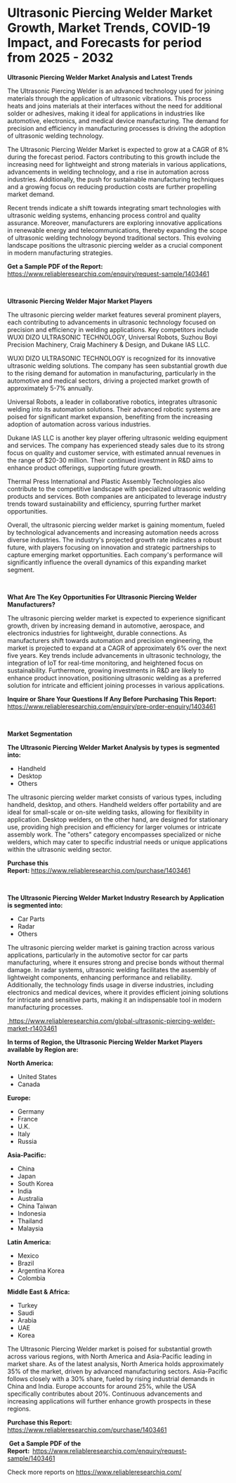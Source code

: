 <p><h1>Ultrasonic Piercing Welder Market Growth, Market Trends, COVID-19 Impact, and Forecasts for period from 2025 - 2032</h1></p><p><strong>Ultrasonic Piercing Welder Market Analysis and Latest Trends</strong></p>
<p><p>The Ultrasonic Piercing Welder is an advanced technology used for joining materials through the application of ultrasonic vibrations. This process heats and joins materials at their interfaces without the need for additional solder or adhesives, making it ideal for applications in industries like automotive, electronics, and medical device manufacturing. The demand for precision and efficiency in manufacturing processes is driving the adoption of ultrasonic welding technology.</p><p>The Ultrasonic Piercing Welder Market is expected to grow at a CAGR of 8% during the forecast period. Factors contributing to this growth include the increasing need for lightweight and strong materials in various applications, advancements in welding technology, and a rise in automation across industries. Additionally, the push for sustainable manufacturing techniques and a growing focus on reducing production costs are further propelling market demand.</p><p>Recent trends indicate a shift towards integrating smart technologies with ultrasonic welding systems, enhancing process control and quality assurance. Moreover, manufacturers are exploring innovative applications in renewable energy and telecommunications, thereby expanding the scope of ultrasonic welding technology beyond traditional sectors. This evolving landscape positions the ultrasonic piercing welder as a crucial component in modern manufacturing strategies.</p></p>
<p><strong>Get a Sample PDF of the Report:&nbsp;</strong> <a href="https://www.reliableresearchiq.com/enquiry/request-sample/1403461?utm_campaign=104&utm_medium=2&utm_source=Github&utm_content=ia&utm_term=13012025&utm_id=ultrasonic-piercing-welder">https://www.reliableresearchiq.com/enquiry/request-sample/1403461</a></p>
<p>&nbsp;</p>
<p><strong>Ultrasonic Piercing Welder Major Market Players</strong></p>
<p><p>The ultrasonic piercing welder market features several prominent players, each contributing to advancements in ultrasonic technology focused on precision and efficiency in welding applications. Key competitors include WUXI DIZO ULTRASONIC TECHNOLOGY, Universal Robots, Suzhou Boyi Precision Machinery, Craig Machinery & Design, and Dukane IAS LLC.</p><p>WUXI DIZO ULTRASONIC TECHNOLOGY is recognized for its innovative ultrasonic welding solutions. The company has seen substantial growth due to the rising demand for automation in manufacturing, particularly in the automotive and medical sectors, driving a projected market growth of approximately 5-7% annually.</p><p>Universal Robots, a leader in collaborative robotics, integrates ultrasonic welding into its automation solutions. Their advanced robotic systems are poised for significant market expansion, benefiting from the increasing adoption of automation across various industries. </p><p>Dukane IAS LLC is another key player offering ultrasonic welding equipment and services. The company has experienced steady sales due to its strong focus on quality and customer service, with estimated annual revenues in the range of $20-30 million. Their continued investment in R&D aims to enhance product offerings, supporting future growth.</p><p>Thermal Press International and Plastic Assembly Technologies also contribute to the competitive landscape with specialized ultrasonic welding products and services. Both companies are anticipated to leverage industry trends toward sustainability and efficiency, spurring further market opportunities.</p><p>Overall, the ultrasonic piercing welder market is gaining momentum, fueled by technological advancements and increasing automation needs across diverse industries. The industry's projected growth rate indicates a robust future, with players focusing on innovation and strategic partnerships to capture emerging market opportunities. Each company's performance will significantly influence the overall dynamics of this expanding market segment.</p></p>
<p>&nbsp;</p>
<p><strong>What Are The Key Opportunities For Ultrasonic Piercing Welder Manufacturers?</strong></p>
<p><p>The ultrasonic piercing welder market is expected to experience significant growth, driven by increasing demand in automotive, aerospace, and electronics industries for lightweight, durable connections. As manufacturers shift towards automation and precision engineering, the market is projected to expand at a CAGR of approximately 6% over the next five years. Key trends include advancements in ultrasonic technology, the integration of IoT for real-time monitoring, and heightened focus on sustainability. Furthermore, growing investments in R&D are likely to enhance product innovation, positioning ultrasonic welding as a preferred solution for intricate and efficient joining processes in various applications.</p></p>
<p><strong>Inquire or Share Your Questions If Any Before Purchasing This Report:</strong> <a href="https://www.reliableresearchiq.com/enquiry/pre-order-enquiry/1403461?utm_campaign=104&utm_medium=2&utm_source=Github&utm_content=ia&utm_term=13012025&utm_id=ultrasonic-piercing-welder">https://www.reliableresearchiq.com/enquiry/pre-order-enquiry/1403461</a></p>
<p>&nbsp;</p>
<p><strong>Market Segmentation</strong></p>
<p><strong>The Ultrasonic Piercing Welder Market Analysis by types is segmented into:</strong></p>
<p><ul><li>Handheld</li><li>Desktop</li><li>Others</li></ul></p>
<p><p>The ultrasonic piercing welder market consists of various types, including handheld, desktop, and others. Handheld welders offer portability and are ideal for small-scale or on-site welding tasks, allowing for flexibility in application. Desktop welders, on the other hand, are designed for stationary use, providing high precision and efficiency for larger volumes or intricate assembly work. The "others" category encompasses specialized or niche welders, which may cater to specific industrial needs or unique applications within the ultrasonic welding sector.</p></p>
<p><strong>Purchase this Report:&nbsp;</strong><a href="https://www.reliableresearchiq.com/purchase/1403461?utm_campaign=104&utm_medium=2&utm_source=Github&utm_content=ia&utm_term=13012025&utm_id=ultrasonic-piercing-welder">https://www.reliableresearchiq.com/purchase/1403461</a></p>
<p>&nbsp;</p>
<p><strong>The Ultrasonic Piercing Welder Market Industry Research by Application is segmented into:</strong></p>
<p><ul><li>Car Parts</li><li>Radar</li><li>Others</li></ul></p>
<p><p>The ultrasonic piercing welder market is gaining traction across various applications, particularly in the automotive sector for car parts manufacturing, where it ensures strong and precise bonds without thermal damage. In radar systems, ultrasonic welding facilitates the assembly of lightweight components, enhancing performance and reliability. Additionally, the technology finds usage in diverse industries, including electronics and medical devices, where it provides efficient joining solutions for intricate and sensitive parts, making it an indispensable tool in modern manufacturing processes.</p></p>
<p><a href="https://www.reliableresearchiq.com/global-ultrasonic-piercing-welder-market-r1403461?utm_campaign=104&utm_medium=2&utm_source=Github&utm_content=ia&utm_term=13012025&utm_id=ultrasonic-piercing-welder">&nbsp;https://www.reliableresearchiq.com/global-ultrasonic-piercing-welder-market-r1403461</a></p>
<p><strong>In terms of Region, the Ultrasonic Piercing Welder Market Players available by Region are:</strong></p>
<p>
    <p> <strong> North America: </strong>
        <ul>
            <li>United States</li>
            <li>Canada</li>
        </ul>
        </p> 
    <p> <strong> Europe: </strong>
        <ul>
            <li>Germany</li>
            <li>France</li>
            <li>U.K.</li>
            <li>Italy</li>
            <li>Russia</li>
        </ul>
        </p> 
    <p> <strong> Asia-Pacific: </strong>
        <ul>
            <li>China</li>
            <li>Japan</li>
            <li>South Korea</li>
            <li>India</li>
            <li>Australia</li>
            <li>China Taiwan</li>
            <li>Indonesia</li>
            <li>Thailand</li>
            <li>Malaysia</li>
        </ul>
        </p> 
    <p> <strong> Latin America: </strong>
        <ul>
            <li>Mexico</li>
            <li>Brazil</li>
            <li>Argentina Korea</li>
            <li>Colombia</li>
        </ul>
        </p> 
    <p> <strong> Middle East & Africa: </strong>
        <ul>
            <li>Turkey</li>
            <li>Saudi</li>
            <li>Arabia</li>
            <li>UAE</li>
            <li>Korea</li>
        </ul>
    </p>
    </p>
<p><p>The Ultrasonic Piercing Welder market is poised for substantial growth across various regions, with North America and Asia-Pacific leading in market share. As of the latest analysis, North America holds approximately 35% of the market, driven by advanced manufacturing sectors. Asia-Pacific follows closely with a 30% share, fueled by rising industrial demands in China and India. Europe accounts for around 25%, while the USA specifically contributes about 20%. Continuous advancements and increasing applications will further enhance growth prospects in these regions.</p></p>
<p><strong>Purchase this Report: </strong><a href="https://www.reliableresearchiq.com/purchase/1403461?utm_campaign=104&utm_medium=2&utm_source=Github&utm_content=ia&utm_term=13012025&utm_id=ultrasonic-piercing-welder">https://www.reliableresearchiq.com/purchase/1403461</a></p>
<p>&nbsp;<strong>Get a Sample PDF of the Report:&nbsp;&nbsp;</strong><a href="https://www.reliableresearchiq.com/enquiry/request-sample/1403461?utm_campaign=104&utm_medium=2&utm_source=Github&utm_content=ia&utm_term=13012025&utm_id=ultrasonic-piercing-welder">https://www.reliableresearchiq.com/enquiry/request-sample/1403461</a></p>
<p><strong></strong></p>
<p>Check more reports on <a href="https://www.reliableresearchiq.com/?utm_campaign=104&utm_medium=2&utm_source=Github&utm_content=ia&utm_term=13012025&utm_id=ultrasonic-piercing-welder">https://www.reliableresearchiq.com/</a></p>